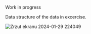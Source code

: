 Work in progress

Data structure of the data in excercise.

![Zrzut ekranu 2024-01-29 224049](https://github.com/Ehalss/justmetryingtolearnsomesql/assets/91338188/575106d2-08b0-40c5-b764-bfc0bd9d6e91)
